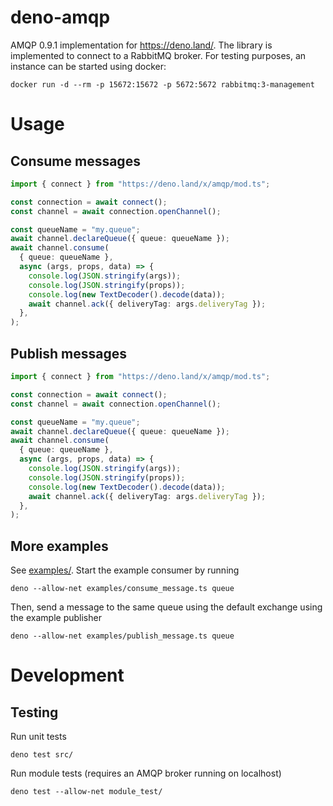 # deno-amqp

AMQP 0.9.1 implementation for https://deno.land/. The library is implemented to connect to a RabbitMQ broker. For testing purposes, an instance can be started using docker:

```
docker run -d --rm -p 15672:15672 -p 5672:5672 rabbitmq:3-management
```

# Usage

## Consume messages

```ts
import { connect } from "https://deno.land/x/amqp/mod.ts";

const connection = await connect();
const channel = await connection.openChannel();

const queueName = "my.queue";
await channel.declareQueue({ queue: queueName });
await channel.consume(
  { queue: queueName },
  async (args, props, data) => {
    console.log(JSON.stringify(args));
    console.log(JSON.stringify(props));
    console.log(new TextDecoder().decode(data));
    await channel.ack({ deliveryTag: args.deliveryTag });
  },
);
```

## Publish messages

```ts
import { connect } from "https://deno.land/x/amqp/mod.ts";

const connection = await connect();
const channel = await connection.openChannel();

const queueName = "my.queue";
await channel.declareQueue({ queue: queueName });
await channel.consume(
  { queue: queueName },
  async (args, props, data) => {
    console.log(JSON.stringify(args));
    console.log(JSON.stringify(props));
    console.log(new TextDecoder().decode(data));
    await channel.ack({ deliveryTag: args.deliveryTag });
  },
);
```

## More examples

See [examples/](examples/). Start the example consumer by running

```
deno --allow-net examples/consume_message.ts queue
```

Then, send a message to the same queue using the default exchange using the example publisher

```
deno --allow-net examples/publish_message.ts queue
```

# Development

## Testing

Run unit tests

```
deno test src/
```

Run module tests (requires an AMQP broker running on localhost)

```
deno test --allow-net module_test/
```
